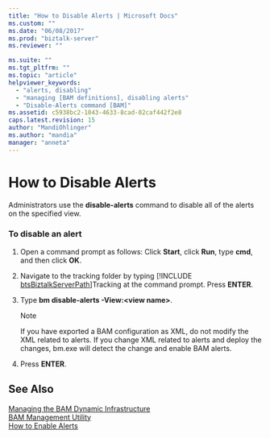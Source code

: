 ```yaml
---
title: "How to Disable Alerts | Microsoft Docs"
ms.custom: ""
ms.date: "06/08/2017"
ms.prod: "biztalk-server"
ms.reviewer: ""

ms.suite: ""
ms.tgt_pltfrm: ""
ms.topic: "article"
helpviewer_keywords: 
  - "alerts, disabling"
  - "managing [BAM definitions], disabling alerts"
  - "Disable-Alerts command [BAM]"
ms.assetid: c5938bc2-1043-4633-8cad-02caf442f2e8
caps.latest.revision: 15
author: "MandiOhlinger"
ms.author: "mandia"
manager: "anneta"
---
```

# How to Disable Alerts
Administrators use the **disable-alerts** command to disable all of the alerts on the specified view.  
  
### To disable an alert  
  
1. Open a command prompt as follows: Click **Start**, click **Run**, type **cmd**, and then click **OK**.  
  
2. Navigate to the tracking folder by typing [!INCLUDE [btsBiztalkServerPath](../includes/btsbiztalkserverpath-md.md)]Tracking at the command prompt. Press <strong>ENTER</strong>.  
  
3. Type **bm disable-alerts -View:\<view name\>**.  
  
   > [!NOTE]
   >  If you have exported a BAM configuration as XML, do not modify the XML related to alerts. If you change XML related to alerts and deploy the changes, bm.exe will detect the change and enable BAM alerts.  
  
4. Press **ENTER**.  
  
## See Also  
 [Managing the BAM Dynamic Infrastructure](../core/managing-the-bam-dynamic-infrastructure.md)   
 [BAM Management Utility](../core/bam-management-utility.md)   
 [How to Enable Alerts](../core/how-to-enable-alerts.md)